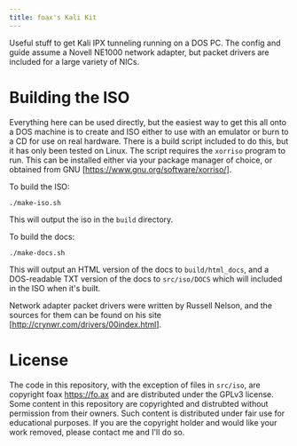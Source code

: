 ```yaml
---
title: foax's Kali Kit
---
```


Useful stuff to get Kali IPX tunneling running on a DOS PC.
The config and guide assume a Novell NE1000 network adapter, but packet drivers are included for a large variety of NICs.

# Building the ISO

Everything here can be used directly, but the easiest way to get this all onto a DOS machine is to create and ISO either to use with an emulator or burn to a CD for use on real hardware.
There is a build script included to do this, but it has only been tested on Linux.
The script requires the `xorriso` program to run.
This can be installed either via your package manager of choice, or obtained from GNU \[<https://www.gnu.org/software/xorriso/>\].

To build the ISO:

```
./make-iso.sh
```

This will output the iso in the `build` directory.

To build the docs:

```
./make-docs.sh
```

This will output an HTML version of the docs to `build/html_docs`, and a DOS-readable TXT version of the docs to `src/iso/DOCS` which will included in the ISO when it's built.

Network adapter packet drivers were written by Russell Nelson, and the sources for them can be found on his site \[<http://crynwr.com/drivers/00index.html>\].

# License

The code in this repository, with the exception of files in `src/iso`, are copyright foax <https://fo.ax> and are distributed under the GPLv3 license.
Some content in this repository are copyrighted and distrubted without permission from their owners.
Such content is distributed under fair use for educational purposes.
If you are the copyright holder and would like your work removed, please contact me and I'll do so.
